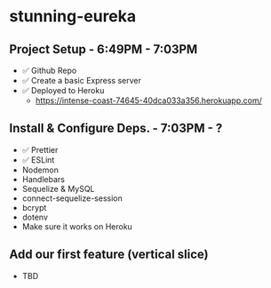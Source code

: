 # stunning-eureka

## Project Setup - 6:49PM - 7:03PM

- ✅ Github Repo
- ✅ Create a basic Express server
- ✅ Deployed to Heroku
  - https://intense-coast-74645-40dca033a356.herokuapp.com/

## Install & Configure Deps. - 7:03PM - ?

- ✅ Prettier
- ✅ ESLint
- Nodemon
- Handlebars
- Sequelize & MySQL
- connect-sequelize-session
- bcrypt
- dotenv
- Make sure it works on Heroku

## Add our first feature (vertical slice)

- TBD
